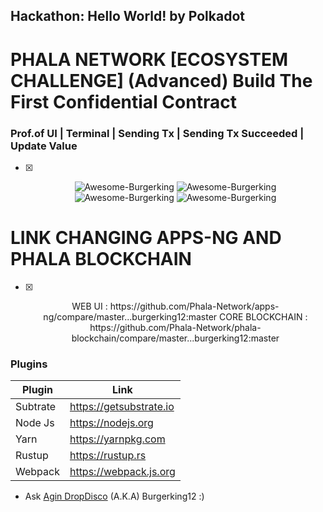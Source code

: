 ## Hackathon: Hello World! by Polkadot

# PHALA NETWORK [ECOSYSTEM CHALLENGE] (Advanced) Build The First Confidential Contract


### Prof.of UI | Terminal | Sending Tx | Sending Tx Succeeded | Update Value
- [x] <p align="center">
    <a>
        <img src="./3_terminal.png" alt="Awesome-Burgerking"/>
    </a>
  <a>
        <img src="./Sending_tx.png" alt="Awesome-Burgerking"/>
    </a>
  <a>
        <img src="./Sending_tx_succeeded.png" alt="Awesome-Burgerking"/>
    </a>
  <a>
        <img src="./updated_value.png" alt="Awesome-Burgerking"/>
    </a>
</p>


# LINK CHANGING APPS-NG AND PHALA  BLOCKCHAIN

- [x] <p align="center">
  WEB UI : https://github.com/Phala-Network/apps-ng/compare/master...burgerking12:master
  CORE BLOCKCHAIN : https://github.com/Phala-Network/phala-blockchain/compare/master...burgerking12:master
  </P>
### Plugins

| Plugin | Link |
| ------ | ------ |
| Subtrate | https://getsubstrate.io |
| Node Js | https://nodejs.org |
| Yarn | https://yarnpkg.com |
| Rustup | https://rustup.rs |
| Webpack |https://webpack.js.org |'

* Ask [Agin DropDisco](https://twitter.com/agin_webdev) (A.K.A) Burgerking12 :)
